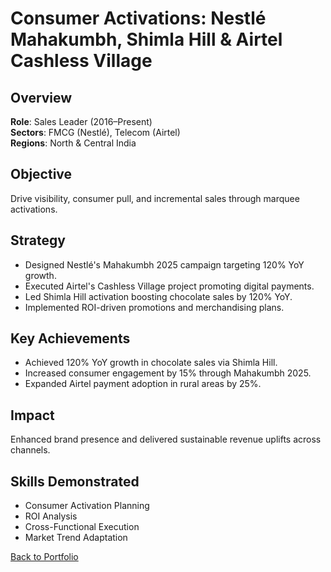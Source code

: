 # Consumer Activations: Nestlé Mahakumbh, Shimla Hill & Airtel Cashless Village

## Overview
**Role**: Sales Leader (2016–Present)  
**Sectors**: FMCG (Nestlé), Telecom (Airtel)  
**Regions**: North & Central India

## Objective
Drive visibility, consumer pull, and incremental sales through marquee activations.

## Strategy
- Designed Nestlé's Mahakumbh 2025 campaign targeting 120% YoY growth.
- Executed Airtel's Cashless Village project promoting digital payments.
- Led Shimla Hill activation boosting chocolate sales by 120% YoY.
- Implemented ROI-driven promotions and merchandising plans.

## Key Achievements
- Achieved 120% YoY growth in chocolate sales via Shimla Hill.
- Increased consumer engagement by 15% through Mahakumbh 2025.
- Expanded Airtel payment adoption in rural areas by 25%.

## Impact
Enhanced brand presence and delivered sustainable revenue uplifts across channels.

## Skills Demonstrated
- Consumer Activation Planning
- ROI Analysis
- Cross-Functional Execution
- Market Trend Adaptation

[Back to Portfolio](/)
